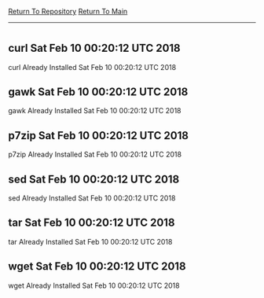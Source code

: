 [Return To Repository](https://github.com/deathbybandaid/piholeparser/)
[Return To Main](https://github.com/deathbybandaid/piholeparser/blob/master/RecentRunLogs/Mainlog.md)
____________________________________
# 
## curl Sat Feb 10 00:20:12 UTC 2018
curl Already Installed Sat Feb 10 00:20:12 UTC 2018
## gawk Sat Feb 10 00:20:12 UTC 2018
gawk Already Installed Sat Feb 10 00:20:12 UTC 2018
## p7zip Sat Feb 10 00:20:12 UTC 2018
p7zip Already Installed Sat Feb 10 00:20:12 UTC 2018
## sed Sat Feb 10 00:20:12 UTC 2018
sed Already Installed Sat Feb 10 00:20:12 UTC 2018
## tar Sat Feb 10 00:20:12 UTC 2018
tar Already Installed Sat Feb 10 00:20:12 UTC 2018
## wget Sat Feb 10 00:20:12 UTC 2018
wget Already Installed Sat Feb 10 00:20:12 UTC 2018
